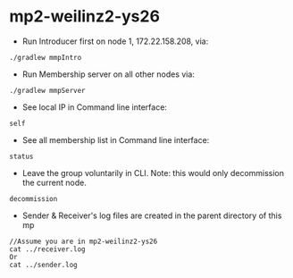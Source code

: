 # mp2-weilinz2-ys26

- Run Introducer first on node 1, 172.22.158.208, via:
~~~
./gradlew mmpIntro
~~~

- Run Membership server on all other nodes via:
~~~
./gradlew mmpServer
~~~

- See local IP in Command line interface:

~~~
self
~~~

- See all membership list in Command line interface:

~~~
status
~~~

- Leave the group voluntarily in CLI. Note: this would only decommission the current node.

~~~
decommission
~~~

- Sender & Receiver's log files are created in the parent directory of this mp

~~~shell
//Assume you are in mp2-weilinz2-ys26
cat ../receiver.log
Or
cat ../sender.log
~~~
